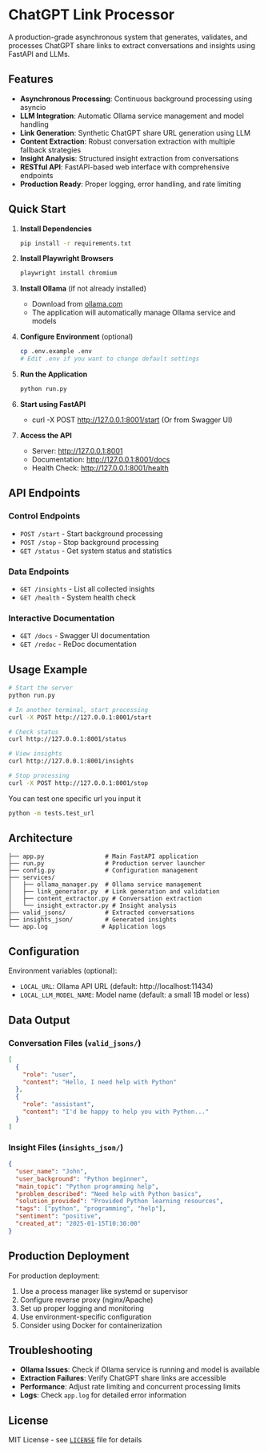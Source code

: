 # ChatGPT Link Processor

A production-grade asynchronous system that generates, validates, and processes ChatGPT share links to extract conversations and insights using FastAPI and LLMs.

## Features

- **Asynchronous Processing**: Continuous background processing using asyncio
- **LLM Integration**: Automatic Ollama service management and model handling
- **Link Generation**: Synthetic ChatGPT share URL generation using LLM
- **Content Extraction**: Robust conversation extraction with multiple fallback strategies
- **Insight Analysis**: Structured insight extraction from conversations
- **RESTful API**: FastAPI-based web interface with comprehensive endpoints
- **Production Ready**: Proper logging, error handling, and rate limiting

## Quick Start

1. **Install Dependencies**
   ```bash
   pip install -r requirements.txt
   ```

2. **Install Playwright Browsers**
   ```bash
   playwright install chromium
   ```

3. **Install Ollama** (if not already installed)
   - Download from [ollama.com](https://ollama.com)
   - The application will automatically manage Ollama service and models

4. **Configure Environment** (optional)
   ```bash
   cp .env.example .env
   # Edit .env if you want to change default settings
   ```

5. **Run the Application**
   ```bash
   python run.py
   ```

6. **Start using FastAPI**
   - curl -X POST http://127.0.0.1:8001/start (Or from Swagger UI)

7. **Access the API**
   - Server: http://127.0.0.1:8001
   - Documentation: http://127.0.0.1:8001/docs
   - Health Check: http://127.0.0.1:8001/health

## API Endpoints

### Control Endpoints
- `POST /start` - Start background processing
- `POST /stop` - Stop background processing
- `GET /status` - Get system status and statistics

### Data Endpoints
- `GET /insights` - List all collected insights
- `GET /health` - System health check

### Interactive Documentation
- `GET /docs` - Swagger UI documentation
- `GET /redoc` - ReDoc documentation

## Usage Example

```bash
# Start the server
python run.py

# In another terminal, start processing
curl -X POST http://127.0.0.1:8001/start

# Check status
curl http://127.0.0.1:8001/status

# View insights
curl http://127.0.0.1:8001/insights

# Stop processing
curl -X POST http://127.0.0.1:8001/stop
```
You can test one specific url you input it
```bash
python -m tests.test_url
```
## Architecture

```
├── app.py                 # Main FastAPI application
├── run.py                 # Production server launcher
├── config.py              # Configuration management
├── services/
│   ├── ollama_manager.py  # Ollama service management
│   ├── link_generator.py  # Link generation and validation
│   ├── content_extractor.py # Conversation extraction
│   └── insight_extractor.py # Insight analysis
├── valid_jsons/           # Extracted conversations
├── insights_json/         # Generated insights
└── app.log               # Application logs
```

## Configuration

Environment variables (optional):
- `LOCAL_URL`: Ollama API URL (default: http://localhost:11434)
- `LOCAL_LLM_MODEL_NAME`: Model name (default: a small 1B model or less)

## Data Output

### Conversation Files (`valid_jsons/`)
```json
[
  {
    "role": "user",
    "content": "Hello, I need help with Python"
  },
  {
    "role": "assistant", 
    "content": "I'd be happy to help you with Python..."
  }
]
```

### Insight Files (`insights_json/`)
```json
{
  "user_name": "John",
  "user_background": "Python beginner",
  "main_topic": "Python programming help",
  "problem_described": "Need help with Python basics",
  "solution_provided": "Provided Python learning resources",
  "tags": ["python", "programming", "help"],
  "sentiment": "positive",
  "created_at": "2025-01-15T10:30:00"
}
```

## Production Deployment

For production deployment:

1. Use a process manager like systemd or supervisor
2. Configure reverse proxy (nginx/Apache)
3. Set up proper logging and monitoring
4. Use environment-specific configuration
5. Consider using Docker for containerization

## Troubleshooting

- **Ollama Issues**: Check if Ollama service is running and model is available
- **Extraction Failures**: Verify ChatGPT share links are accessible
- **Performance**: Adjust rate limiting and concurrent processing limits
- **Logs**: Check `app.log` for detailed error information

## License

MIT License - see [`LICENSE`](./LICENSE) file for details